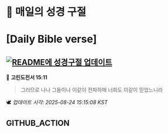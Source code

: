 # 🙏 매일의 성경 구절
# [Daily Bible verse]
## [![README에 성경구절 업데이트](https://github.com/DONGSUKA/first_test/actions/workflows/update-readme-bible.yml/badge.svg)](https://github.com/DONGSUKA/first_test/actions/workflows/update-readme-bible.yml)
<!-- START_BIBLE_VERSE -->
📖 **고린도전서 15:11**
> 그러므로 나나 그들이나 이같이 전파하매 너희도 이같이 믿었느니라

🕊️ _업데이트 시각: 2025-08-24 15:15:08 KST_
  <!-- END_BIBLE_VERSE -->
## GITHUB_ACTION
